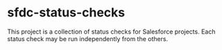 # sfdc-status-checks
This project is a collection of status checks for Salesforce projects. Each
status check may be run independently from the others.